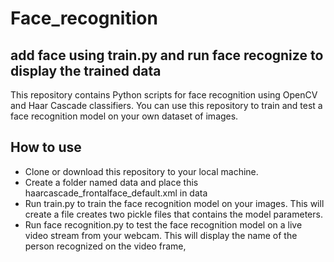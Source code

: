 # Face_recognition
## add face using train.py and run face recognize to display the trained data 
This repository contains Python scripts for face recognition using OpenCV and Haar Cascade classifiers. You can use this repository to train and test a face recognition model on your own dataset of images.
## How to use
- Clone or download this repository to your local machine.
- Create a folder named data and place this haarcascade_frontalface_default.xml in data 
- Run train.py to train the face recognition model on your images. This will create a file creates two pickle files that contains the model parameters.
- Run face recognition.py to test the face recognition model on a live video stream from your webcam. This will display the name of the person recognized on the video frame,
